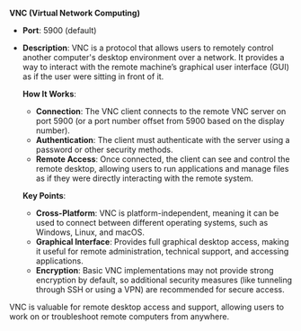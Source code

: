 **VNC (Virtual Network Computing)**  
- **Port**: 5900 (default)  
- **Description**: VNC is a protocol that allows users to remotely control another computer's desktop environment over a network. It provides a way to interact with the remote machine’s graphical user interface (GUI) as if the user were sitting in front of it.

   **How It Works**:
   - **Connection**: The VNC client connects to the remote VNC server on port 5900 (or a port number offset from 5900 based on the display number).
   - **Authentication**: The client must authenticate with the server using a password or other security methods.
   - **Remote Access**: Once connected, the client can see and control the remote desktop, allowing users to run applications and manage files as if they were directly interacting with the remote system.

   **Key Points**:
   - **Cross-Platform**: VNC is platform-independent, meaning it can be used to connect between different operating systems, such as Windows, Linux, and macOS.
   - **Graphical Interface**: Provides full graphical desktop access, making it useful for remote administration, technical support, and accessing applications.
   - **Encryption**: Basic VNC implementations may not provide strong encryption by default, so additional security measures (like tunneling through SSH or using a VPN) are recommended for secure access.

VNC is valuable for remote desktop access and support, allowing users to work on or troubleshoot remote computers from anywhere.
